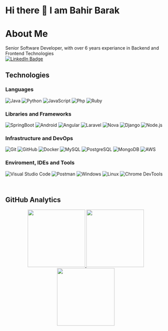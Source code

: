 # Hi there 👋 I am Bahir Barak

# About Me
Senior Software Developer, with over 6 years experiance in Backend and Frontend Technologies
</br>
[![LinkedIn Badge](https://img.shields.io/badge/LinkedIn-Profile-informational?style=flat&logo=linkedin&logoColor=white&color=0D76A8)](https://www.linkedin.com/in/bahir-barakzai-7a14b0198/)


## Technologies

### Languages
  ![Java](https://img.shields.io/badge/Java-%20-red?style=flat&logo=java)
  ![Python](https://img.shields.io/badge/-Python-333333?style=flat&logo=python)
  ![JavaScript](https://img.shields.io/badge/-JavaScript-333333?style=flat&logo=javascript)
  ![Php](https://img.shields.io/badge/php-%20-blue?style=flat&logo=php)
  ![Ruby](https://img.shields.io/badge/Ruby-%20-blue?style=flat&logo=ruby)
  
  
  
### Libraries and Frameworks
 ![SpringBoot](https://img.shields.io/badge/SpringBoot-%20-green?style=flat&logo=springboot)
 ![Android](https://img.shields.io/badge/Android-%20-brightgreen?style=flat&logo=android)
 ![Angular](https://img.shields.io/badge/Angular-%20-critical?style=flat&logo=angular)
 ![Laravel](https://img.shields.io/badge/Laravel-%20-yellow?style=flat&logo=laravel)
 ![Nova](https://img.shields.io/badge/Nova-%20-white?style=flat&logo=laravelnova)
 ![Django](https://img.shields.io/badge/Django-%20-yellowgreen?style=flat&logo=django)
 ![Node.js](https://img.shields.io/badge/-Node.js-333333?style=flat&logo=node.js)
   
### Infrastructure and DevOps
  ![Git](https://img.shields.io/badge/-Git-333333?style=flat&logo=git)
  ![GitHub](https://img.shields.io/badge/-GitHub-333333?style=flat&logo=github)
  ![Docker](https://img.shields.io/badge/-Docker-333333?style=flat&logo=docker)
  ![MySQL](https://img.shields.io/badge/-MySQL-333333?style=flat&logo=mysql)
  ![PostgreSQL](https://img.shields.io/badge/PostgreSQL-%20-blue?style=flat&logo=postgresql)
  ![MongoDB](https://img.shields.io/badge/MongoDB-%20-brightgreen?style=flat&logo=mongodb)
  ![AWS](https://img.shields.io/badge/-AWS-333333?style=flat&logo=amazon-aws&logoColor=F90)

### Enviroment, IDEs and Tools
  ![Visual Studio Code](https://img.shields.io/badge/-Visual%20Studio%20Code-333333?style=flat&logo=visual-studio-code&logoColor=007ACC)
  ![Postman](https://img.shields.io/badge/-Postman-333333?style=flat&logo=postman)
  ![Windows](https://img.shields.io/badge/-Windows%2011-333333?style=flat&logo=windows)
  ![Linux](https://img.shields.io/badge/linux-%20-red?style=flat&logo=linux)
  ![Chrome DevTools](https://img.shields.io/badge/ChromeDevTools-%20-brightgreen?style=flat&logo=googlechrome)

</br>

## GitHub Analytics 

<p align="center">
<a href="https://github.com/bahirbarak">
  <img height="180em" src="https://github-readme-stats.vercel.app/api?username=bahirbarak&count_private=true&count_public=true&show_icons=true&theme=merko" />
  <img height="180em" src="https://github-readme-stats-eight-theta.vercel.app/api/top-langs/?username=bahirbarak&theme=merko&layout=compact&langs_count=20&exclude_repo=gamebase" />
  <img align="center" height="180em" src="https://github-readme-streak-stats.herokuapp.com/?user=bahirbarak&theme=merko"/>
</a>
</p>


